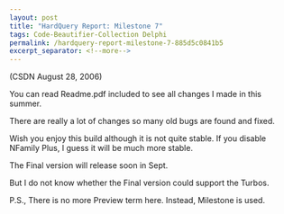 ```yaml
---
layout: post
title: "HardQuery Report: Milestone 7"
tags: Code-Beautifier-Collection Delphi
permalink: /hardquery-report-milestone-7-885d5c0841b5
excerpt_separator: <!--more-->
---
```

(CSDN August 28, 2006)

You can read Readme.pdf included to see all changes I made in this summer.

There are really a lot of changes so many old bugs are found and fixed.
<!--more-->

Wish you enjoy this build although it is not quite stable. If you disable NFamily Plus, I guess it will be much more stable.

The Final version will release soon in Sept.

But I do not know whether the Final version could support the Turbos.

P.S., There is no more Preview term here. Instead, Milestone is used.
